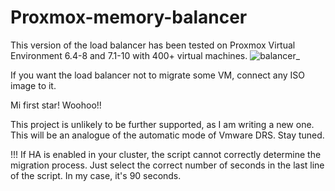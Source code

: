 # Proxmox-memory-balancer

This version of the load balancer has been tested on Proxmox Virtual Environment 6.4-8 and 7.1-10 with 400+ virtual machines.
![balancer_](https://user-images.githubusercontent.com/88323643/137877901-b00683e0-a37f-4ed5-8761-09fefc7dc171.png)

If you want the load balancer not to migrate some VM, connect any ISO image to it.

Mi first star! Woohoo!!

This project is unlikely to be further supported, as I am writing a new one. This will be an analogue of the automatic mode of Vmware DRS.
Stay tuned.

!!!
If HA is enabled in your cluster, the script cannot correctly determine the migration process. Just select the correct number of seconds in the last line of the script. In my case, it's 90 seconds.
